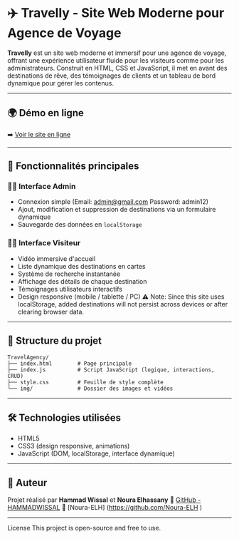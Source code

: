 
# ✈️ Travelly - Site Web Moderne pour Agence de Voyage

**Travelly** est un site web moderne et immersif pour une agence de voyage, offrant une expérience utilisateur fluide pour les visiteurs comme pour les administrateurs. Construit en HTML, CSS et JavaScript, il met en avant des destinations de rêve, des témoignages de clients et un tableau de bord dynamique pour gérer les contenus.

---

## 🌍 Démo en ligne

➡️ [Voir le site en ligne](https://hammadwissal.github.io/TravelAgency/)

---

## 🧩 Fonctionnalités principales

### 👨‍💼 Interface Admin
- Connexion simple (Email: admin@gmail.com Password: admin12)
- Ajout, modification et suppression de destinations via un formulaire dynamique
- Sauvegarde des données en `localStorage`

### 👩‍💻 Interface Visiteur
- Vidéo immersive d'accueil
- Liste dynamique des destinations en cartes
- Système de recherche instantanée
- Affichage des détails de chaque destination
- Témoignages utilisateurs interactifs
- Design responsive (mobile / tablette / PC)
⚠️ Note: Since this site uses localStorage, added destinations will not persist across devices or after clearing browser data.

---

## 📁 Structure du projet

```
TravelAgency/
├── index.html        # Page principale
├── index.js          # Script JavaScript (logique, interactions, CRUD)
├── style.css         # Feuille de style complète
└── img/              # Dossier des images et vidéos
```

---

## 🛠️ Technologies utilisées

- HTML5
- CSS3 (design responsive, animations)
- JavaScript (DOM, localStorage, interface dynamique)


---

## 👤 Auteur

Projet réalisé par **Hammad Wissal** et **Noura Elhassany** 
🔗 [GitHub - HAMMADWISSAL](https://github.com/HAMMADWISSAL)
🔗 [Noura-ELH] (https://github.com/Noura-ELH )


---

License
This project is open-source and free to use.
